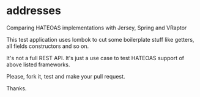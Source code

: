 addresses
=========

Comparing HATEOAS implementations with Jersey, Spring and VRaptor

This test application uses lombok to cut some boilerplate stuff like getters, all fields constructors and so on.

It's not a full REST API. It's just a use case to test HATEOAS support of above listed frameworks.

Please, fork it, test and make your pull request.

Thanks.